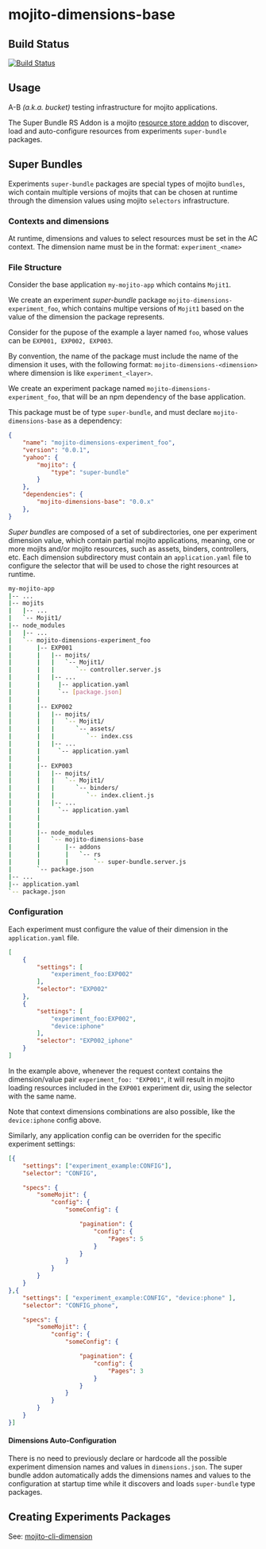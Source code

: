 # mojito-dimensions-base

Build Status
------------

[![Build Status](https://travis-ci.org/yahoo/mojito-dimensions-base.png)](https://travis-ci.org/yahoo/mojito-dimensions-base)

Usage
-----

A-B _(a.k.a. bucket)_ testing infrastructure for mojito applications.

The Super Bundle RS Addon is a mojito [resource store addon][rs-addon] to discover, load and auto-configure resources from experiments `super-bundle` packages.

[rs-addon]: http://developer.yahoo.com/cocktails/mojito/docs/topics/mojito_resource_store.html#creating-your-own-resource-store-addons

## Super Bundles

Experiments `super-bundle` packages are special types of mojito `bundles`, wich contain multiple versions of mojits that can be chosen at runtime through the dimension values using mojito `selectors` infrastructure.

### Contexts and dimensions

At runtime, dimensions and values to select resources must be set in the AC context.
The dimension name must be in the format: `experiment_<name>`


### File Structure

Consider the base application `my-mojito-app` which contains `Mojit1`.

We create an experiment _super-bundle_ package `mojito-dimensions-experiment_foo`,
which contains multipe versions of `Mojit1` based on the value of the dimension the package represents.

Consider for the pupose of the example a layer named `foo`, whose values can be `EXP001, EXP002, EXP003`.

By convention, the name of the package must include the name of the dimension it uses, with the following format: `mojito-dimensions-<dimension>`
where dimension is like `experiment_<layer>`.

We create an experiment package named `mojito-dimensions-experiment_foo`, that will be an npm dependency of the base application.

This package must be of type `super-bundle`, and must declare `mojito-dimensions-base` as a dependency:

```json
{
    "name": "mojito-dimensions-experiment_foo",
    "version": "0.0.1",
    "yahoo": {
        "mojito": {
            "type": "super-bundle"
        }
    },
    "dependencies": {
        "mojito-dimensions-base": "0.0.x"
    },
}
```

_Super bundles_ are composed of a set of subdirectories, one per experiment dimension value, which contain partial mojito applications, meaning, one or more mojits and/or mojito resources, such as assets, binders, controllers, etc.
Each dimension subdirectory must contain an `application.yaml` file to configure the selector that will be used to chose the right resources at runtime.


```bash
my-mojito-app
|-- ...
|-- mojits
|   |-- ...
|   `-- Mojit1/
|-- node_modules
|   |-- ...
|   `-- mojito-dimensions-experiment_foo
|       |-- EXP001
|       |   |-- mojits/
|       |   |   `-- Mojit1/
|       |   |      `-- controller.server.js
|       |   |-- ...
|       |     |-- application.yaml
|       |     `-- [package.json]
|       |
|       |-- EXP002
|       |   |-- mojits/
|       |   |   `-- Mojit1/
|       |   |      `-- assets/
|       |   |         `-- index.css
|       |   |-- ...
|       |     `-- application.yaml
|       |
|       |-- EXP003
|       |   |-- mojits/
|       |   |   `-- Mojit1/
|       |   |      `-- binders/
|       |   |         `-- index.client.js
|       |   |-- ...
|       |     `-- application.yaml
|       |
|       |
|       |-- node_modules
|       |   `-- mojito-dimensions-base
|       |       |-- addons
|       |       |   `-- rs
|       |       |       `-- super-bundle.server.js
|       `-- package.json
|-- ...
|-- application.yaml
`-- package.json

```

### Configuration

Each experiment must configure the value of their dimension in the `application.yaml` file.

```json
[
    {
        "settings": [
            "experiment_foo:EXP002"
        ],
        "selector": "EXP002"
    },
    {
        "settings": [
            "experiment_foo:EXP002",
            "device:iphone"
        ],
        "selector": "EXP002_iphone"
    }
]
```
In the example above, whenever the request context contains the dimension/value pair `experiment_foo: "EXP001"`,
it will result in mojito loading resources included in the `EXP001` experiment dir, using the selector with the same name.

Note that context dimensions combinations are also possible, like the `device:iphone` config above.

Similarly, any application config can be overriden for the specific experiment settings:

```json
[{
    "settings": ["experiment_example:CONFIG"],
    "selector": "CONFIG",

    "specs": {
        "someMojit": {
            "config": {
                "someConfig": {

                    "pagination": {
                        "config": {
                            "Pages": 5
                        }
                    }
                }
            }
        }
    }
},{
    "settings": [ "experiment_example:CONFIG", "device:phone" ],
    "selector": "CONFIG_phone",

    "specs": {
        "someMojit": {
            "config": {
                "someConfig": {

                    "pagination": {
                        "config": {
                            "Pages": 3
                        }
                    }
                }
            }
        }
    }
}]
```

#### Dimensions Auto-Configuration

There is no need to previously declare or hardcode all the possible experiment dimension names and values in `dimensions.json`.
The super bundle addon automatically adds the dimensions names and values to the configuration at startup time while it discovers and loads `super-bundle` type packages.

## Creating Experiments Packages

See: [mojito-cli-dimension]

[mojito-cli-dimension]: https://github.com/yahoo/mojito-cli-dimension
